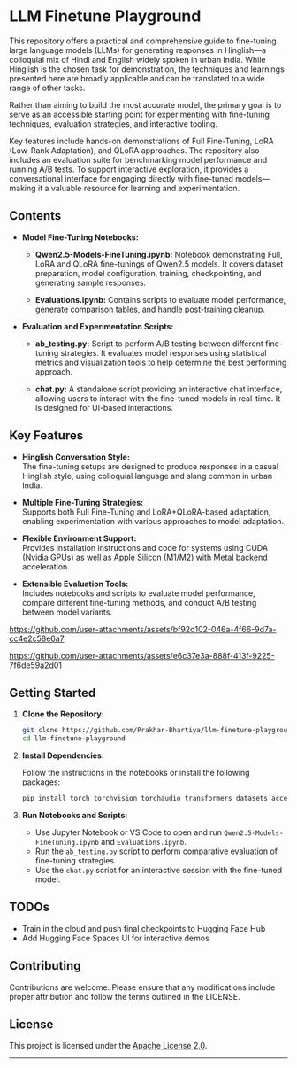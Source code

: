 # LLM Finetune Playground

This repository offers a practical and comprehensive guide to fine-tuning large language models (LLMs) for generating responses in Hinglish—a colloquial mix of Hindi and English widely spoken in urban India. While Hinglish is the chosen task for demonstration, the techniques and learnings presented here are broadly applicable and can be translated to a wide range of other tasks.

Rather than aiming to build the most accurate model, the primary goal is to serve as an accessible starting point for experimenting with fine-tuning techniques, evaluation strategies, and interactive tooling.

Key features include hands-on demonstrations of Full Fine-Tuning, LoRA (Low-Rank Adaptation), and QLoRA approaches. The repository also includes an evaluation suite for benchmarking model performance and running A/B tests. To support interactive exploration, it provides a conversational interface for engaging directly with fine-tuned models—making it a valuable resource for learning and experimentation.

## Contents

- **Model Fine-Tuning Notebooks:**

  - **Qwen2.5-Models-FineTuning.ipynb:** Notebook demonstrating Full, LoRA and QLoRA fine-tunings of Qwen2.5 models. It covers dataset preparation, model configuration, training, checkpointing, and generating sample responses.

  - **Evaluations.ipynb:** Contains scripts to evaluate model performance, generate comparison tables, and handle post-training cleanup.

- **Evaluation and Experimentation Scripts:**

  - **ab_testing.py:** Script to perform A/B testing between different fine-tuning strategies. It evaluates model responses using statistical metrics and visualization tools to help determine the best performing approach.

  - **chat.py:** A standalone script providing an interactive chat interface, allowing users to interact with the fine-tuned models in real-time. It is designed for UI-based interactions.

## Key Features

- **Hinglish Conversation Style:**  
  The fine-tuning setups are designed to produce responses in a casual Hinglish style, using colloquial language and slang common in urban India.

- **Multiple Fine-Tuning Strategies:**  
  Supports both Full Fine-Tuning and LoRA+QLoRA-based adaptation, enabling experimentation with various approaches to model adaptation.

- **Flexible Environment Support:**  
  Provides installation instructions and code for systems using CUDA (Nvidia GPUs) as well as Apple Silicon (M1/M2) with Metal backend acceleration.

- **Extensible Evaluation Tools:**  
  Includes notebooks and scripts to evaluate model performance, compare different fine-tuning methods, and conduct A/B testing between model variants.



https://github.com/user-attachments/assets/bf92d102-046a-4f66-9d7a-cc4e2c58e6a7



https://github.com/user-attachments/assets/e6c37e3a-888f-413f-9225-7f6de59a2d01



## Getting Started

1. **Clone the Repository:**
    ```bash
    git clone https://github.com/Prakhar-Bhartiya/llm-finetune-playground.git
    cd llm-finetune-playground
    ```

2. **Install Dependencies:**

   Follow the instructions in the notebooks or install the following packages:

   ```bash
   pip install torch torchvision torchaudio transformers datasets accelerate peft matplotlib seaborn trl hf_xet bitsandbytes
   ```

3. **Run Notebooks and Scripts:**

   - Use Jupyter Notebook or VS Code to open and run `Qwen2.5-Models-FineTuning.ipynb` and `Evaluations.ipynb`.
   - Run the `ab_testing.py` script to perform comparative evaluation of fine-tuning strategies.
   - Use the `chat.py` script for an interactive session with the fine-tuned model.
  
## TODOs
- Train in the cloud and push final checkpoints to Hugging Face Hub
- Add Hugging Face Spaces UI for interactive demos

## Contributing

Contributions are welcome. Please ensure that any modifications include proper attribution and follow the terms outlined in the LICENSE.

## License

This project is licensed under the [Apache License 2.0](./LICENSE).

---
